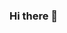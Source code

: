 ### Hi there 👋

<!--
**dominate999/dominate999** is a ✨ _special_ ✨ repository because its `README.md` (this file) appears on your GitHub profile.

Here are some ideas to get you started:

- 🔭 I’m currently working on CSSE.SZU
- 🌱 I’m currently learning how to better recommend
- 👯 I’m looking to collaborate on ...
- 🤔 I’m looking for help with ...
- 💬 Ask me about ...
- 📫 How to reach me: 2502203512@qq.com
- 😄 Pronouns: ...
- ⚡ Fun fact: recommender system, transfer learning, machine learning 
-->
